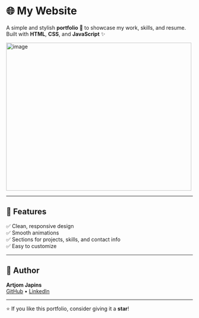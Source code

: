 # 🌐 My Website  

A simple and stylish **portfolio** 💼 to showcase my work, skills, and resume.  
Built with **HTML**, **CSS**, and **JavaScript** ✨  

<img width="500" height="400" alt="image" src="https://github.com/user-attachments/assets/cd6d0038-7e5f-4c78-83aa-f73e1373ca94" />


---

## 🚀 Features  
✅ Clean, responsive design  
✅ Smooth animations  
✅ Sections for projects, skills, and contact info  
✅ Easy to customize  

---

## 👤 Author  
**Artjom Japins**  
[GitHub](https://github.com/yourusername) • [LinkedIn](https://linkedin.com/in/your-link)  

---

⭐ If you like this portfolio, consider giving it a **star**!
